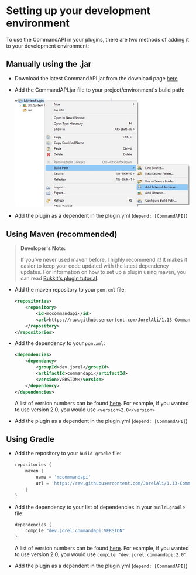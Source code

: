 # Setting up your development environment

To use the CommandAPI in your plugins, there are two methods of adding it to your development environment:

## Manually using the .jar

- Download the latest CommandAPI.jar from the download page [here](https://github.com/JorelAli/1.13-Command-API/releases/latest)
- Add the CommandAPI.jar file to your project/environment's build path:

  ![](images/eclipse.jpg)
- Add the plugin as a dependent in the plugin.yml (`depend: [CommandAPI]`)

## Using Maven (recommended)

> **Developer's Note:**
>
> If you've never used maven before, I highly recommend it! It makes it easier to keep your code updated with the latest dependency updates. For information on how to set up a plugin using maven, you can read [Bukkit's plugin tutorial](https://bukkit.gamepedia.com/Plugin_Tutorial).

* Add the maven repository to your `pom.xml` file:

  ```xml
  <repositories>
      <repository>
          <id>mccommandapi</id>
          <url>https://raw.githubusercontent.com/JorelAli/1.13-Command-API/mvn-repo/1.13CommandAPI/</url>
      </repository>
  </repositories>
  ```

* Add the dependency to your `pom.xml`:

  ```xml
  <dependencies>
      <dependency>
          <groupId>dev.jorel</groupId>
          <artifactId>commandapi</artifactId>
          <version>VERSION</version>
      </dependency>
  </dependencies>
  ```
  A list of version numbers can be found [here](https://github.com/JorelAli/1.13-Command-API/tree/mvn-repo/1.13CommandAPI/io/github/jorelali/commandapi).
  For example, if you wanted to use version 2.0, you would use `<version>2.0</version>`

* Add the plugin as a dependent in the plugin.yml (`depend: [CommandAPI]`)

## Using Gradle

* Add the repository to your `build.gradle` file:

  ```gradle
  repositories {
      maven {
          name = 'mccommandapi'
          url = 'https://raw.githubusercontent.com/JorelAli/1.13-Command-API/mvn-repo/1.13CommandAPI/'
      }
  }
  ```

* Add the dependency to your list of dependencies in your `build.gradle` file:

  ```gradle
  dependencies {
      compile "dev.jorel:commandapi:VERSION"
  }
  ```

  A list of version numbers can be found [here](https://github.com/JorelAli/1.13-Command-API/tree/mvn-repo/1.13CommandAPI/io/github/jorelali/commandapi).
  For example, if you wanted to use version 2.0, you would use `compile "dev.jorel:commandapi:2.0"`

* Add the plugin as a dependent in the plugin.yml (`depend: [CommandAPI]`)
